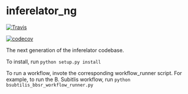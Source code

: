 # inferelator_ng

[![Travis](https://api.travis-ci.org/simonsfoundation/inferelator_ng.svg?branch=master)](https://travis-ci.org/simonsfoundation/inferelator_ng)

[![codecov](https://codecov.io/gh/simonsfoundation/inferelator_ng/branch/master/graph/badge.svg)](https://codecov.io/gh/simonsfoundation/inferelator_ng)

The next generation of the inferelator codebase.

To install, run `python setup.py install`

To run a workflow, invote the corresponding workflow_runner script. For example, to run the B. Subitlis workflow, run `python bsubtilis_bbsr_workflow_runner.py`
